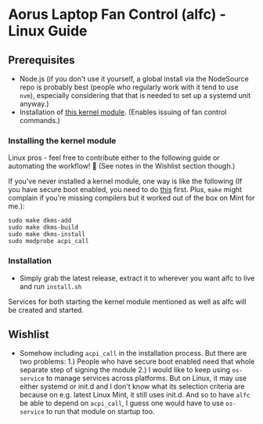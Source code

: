 # Aorus Laptop Fan Control (alfc) - Linux Guide

## Prerequisites

- Node.js (if you don't use it yourself, a global install via the NodeSource repo is probably best 
(people who regularly work with it tend to use `nvm`), especially considering that that is needed 
to set up a systemd unit anyway.)
- Installation of [this kernel module](https://github.com/s-h-a-d-o-w/acpi_call). (Enables issuing of fan control commands.)

### Installing the kernel module

Linux pros - feel free to contribute either to the following guide or automating the 
workflow! 🙂 (See notes in the Wishlist section though.)

If you've never installed a kernel module, one way is like the following (If you have secure boot 
enabled, you need to do [this](https://gist.github.com/dop3j0e/2a9e2dddca982c4f679552fc1ebb18df) first. 
Plus, `make` might complain if you're missing compilers but it worked out of the box on Mint for me.):

```
sudo make dkms-add
sudo make dkms-build
sudo make dkms-install
sudo modprobe acpi_call
```

### Installation

- Simply grab the latest release, extract it to wherever you want alfc to live and run 
`install.sh`

Services for both starting the kernel module mentioned as well as alfc will be created and 
started.

## Wishlist

- Somehow including `acpi_call` in the installation process. But there are two problems: 
1.) People who have secure boot enabled need that whole separate step of signing the module 
2.) I would like to keep using `os-service` to manage services across platforms. But on Linux, 
it may use either systemd or init.d and I don't know what its selection criteria are because 
on e.g. latest Linux Mint, it still uses init.d. And so to have `alfc` be able to depend on 
`acpi_call`, I guess one would have to use `os-service` to run that module on startup too.

